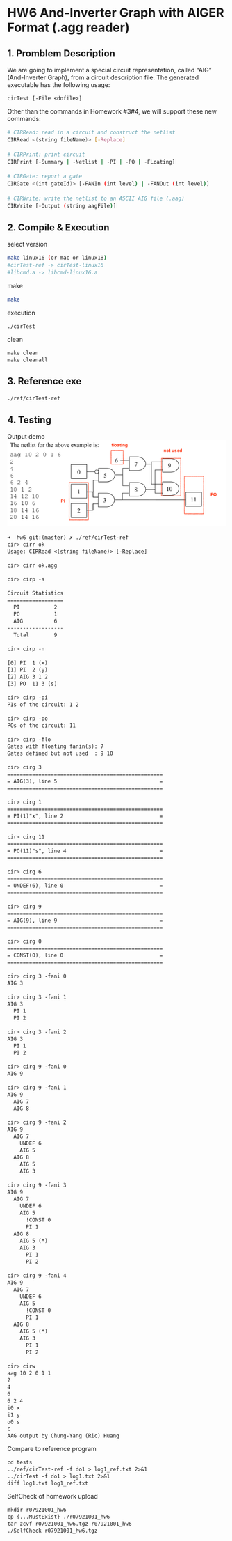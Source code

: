 # HW6 And-Inverter Graph with AIGER Format (.agg reader)

## 1. Promblem Description
We are going to implement a special circuit representation, called “AIG” (And-Inverter Graph), from a circuit description file. The generated executable has the following usage:
```
cirTest [-File <dofile>]
```
Other than the commands in Homework #3#4, we will support these new commands:
```sh
# CIRRead: read in a circuit and construct the netlist
CIRRead <(string fileName)> [-Replace]

# CIRPrint: print circuit
CIRPrint [-Summary | -Netlist | -PI | -PO | -FLoating]

# CIRGate: report a gate
CIRGate <(int gateId)> [-FANIn (int level) | -FANOut (int level)]

# CIRWrite: write the netlist to an ASCII AIG file (.aag)
CIRWrite [-Output (string aagFile)]
```

## 2. Compile & Execution

select version
```sh
make linux16 (or mac or linux18)
#cirTest-ref -> cirTest-linux16
#libcmd.a -> libcmd-linux16.a
```
make 
```sh
make
```
execution
```
./cirTest
```
clean
```
make clean
make cleanall
```

## 3. Reference exe
```sh
./ref/cirTest-ref
```

## 4. Testing
Output demo  
<img src="https://raw.githubusercontent.com/shannon112/DSnPorygon/master/hw6/demo.png" />
```
➜  hw6 git:(master) ✗ ./ref/cirTest-ref
cir> cirr ok
Usage: CIRRead <(string fileName)> [-Replace]

cir> cirr ok.agg 

cir> cirp -s

Circuit Statistics
==================
  PI           2
  PO           1
  AIG          6
------------------
  Total        9

cir> cirp -n

[0] PI  1 (x)
[1] PI  2 (y)
[2] AIG 3 1 2
[3] PO  11 3 (s)

cir> cirp -pi
PIs of the circuit: 1 2

cir> cirp -po
POs of the circuit: 11

cir> cirp -flo
Gates with floating fanin(s): 7
Gates defined but not used  : 9 10

cir> cirg 3
==================================================
= AIG(3), line 5                                 =
==================================================

cir> cirg 1
==================================================
= PI(1)"x", line 2                               =
==================================================

cir> cirg 11
==================================================
= PO(11)"s", line 4                              =
==================================================

cir> cirg 6
==================================================
= UNDEF(6), line 0                               =
==================================================

cir> cirg 9
==================================================
= AIG(9), line 9                                 =
==================================================

cir> cirg 0
==================================================
= CONST(0), line 0                               =
==================================================

cir> cirg 3 -fani 0
AIG 3

cir> cirg 3 -fani 1
AIG 3
  PI 1
  PI 2

cir> cirg 3 -fani 2
AIG 3
  PI 1
  PI 2

cir> cirg 9 -fani 0
AIG 9

cir> cirg 9 -fani 1
AIG 9
  AIG 7
  AIG 8

cir> cirg 9 -fani 2
AIG 9
  AIG 7
    UNDEF 6
    AIG 5
  AIG 8
    AIG 5
    AIG 3

cir> cirg 9 -fani 3
AIG 9
  AIG 7
    UNDEF 6
    AIG 5
      !CONST 0
      PI 1
  AIG 8
    AIG 5 (*)
    AIG 3
      PI 1
      PI 2

cir> cirg 9 -fani 4
AIG 9
  AIG 7
    UNDEF 6
    AIG 5
      !CONST 0
      PI 1
  AIG 8
    AIG 5 (*)
    AIG 3
      PI 1
      PI 2

cir> cirw
aag 10 2 0 1 1
2
4
6
6 2 4
i0 x
i1 y
o0 s
c
AAG output by Chung-Yang (Ric) Huang
```
Compare to reference program
```
cd tests
../ref/cirTest-ref -f do1 > log1_ref.txt 2>&1
../cirTest -f do1 > log1.txt 2>&1
diff log1.txt log1_ref.txt
```
SelfCheck of homework upload
```
mkdir r07921001_hw6
cp {...MustExist} ./r07921001_hw6
tar zcvf r07921001_hw6.tgz r07921001_hw6
./SelfCheck r07921001_hw6.tgz
```
